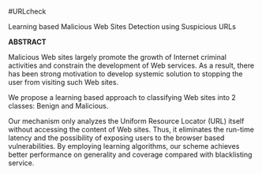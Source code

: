 #URLcheck

Learning based Malicious Web Sites Detection using Suspicious URLs

**ABSTRACT**

Malicious Web sites largely promote the growth of Internet criminal activities and constrain the development of Web services. As a result, there has been strong motivation to develop systemic solution to stopping the user from visiting such Web sites. 

We propose a learning based approach to classifying Web sites into 2 classes: Benign and Malicious.

Our mechanism only analyzes the Uniform Resource Locator (URL) itself without accessing the content of Web sites. 
Thus, it eliminates the run-time latency and the possibility of exposing users to the browser based vulnerabilities.
By employing learning algorithms, our scheme achieves better performance on generality and coverage compared with blacklisting service. 
